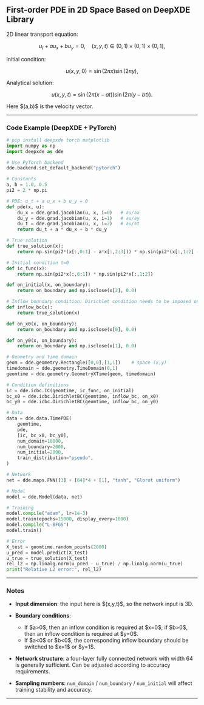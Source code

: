 ## First-order PDE in 2D Space Based on DeepXDE Library

2D linear transport equation:

$$
u_t + a u_x + b u_y = 0, \quad (x,y,t)\in(0,1)\times(0,1)\times(0,1],
$$

Initial condition:

$$
u(x,y,0) = \sin(2\pi x)\sin(2\pi y),
$$

Analytical solution:

$$
u(x,y,t) = \sin\big(2\pi(x-a t)\big)\sin\big(2\pi(y-b t)\big).
$$

Here \$(a,b)\$ is the velocity vector.

---

### Code Example (DeepXDE + PyTorch)

```python
# pip install deepxde torch matplotlib
import numpy as np
import deepxde as dde

# Use PyTorch backend
dde.backend.set_default_backend("pytorch")

# Constants
a, b = 1.0, 0.5
pi2 = 2 * np.pi

# PDE: u_t + a u_x + b u_y = 0
def pde(x, u):
    du_x = dde.grad.jacobian(u, x, i=0)   # ∂u/∂x
    du_y = dde.grad.jacobian(u, x, i=1)   # ∂u/∂y
    du_t = dde.grad.jacobian(u, x, i=2)   # ∂u/∂t
    return du_t + a * du_x + b * du_y

# True solution
def true_solution(x):
    return np.sin(pi2*(x[:,0:1] - a*x[:,2:3])) * np.sin(pi2*(x[:,1:2] - b*x[:,2:3]))

# Initial condition t=0
def ic_func(x):
    return np.sin(pi2*x[:,0:1]) * np.sin(pi2*x[:,1:2])

def on_initial(x, on_boundary):
    return on_boundary and np.isclose(x[2], 0.0)

# Inflow boundary condition: Dirichlet condition needs to be imposed on the inflow faces along the velocity direction
def inflow_bc(x):
    return true_solution(x)

def on_x0(x, on_boundary):
    return on_boundary and np.isclose(x[0], 0.0)

def on_y0(x, on_boundary):
    return on_boundary and np.isclose(x[1], 0.0)

# Geometry and time domain
geom = dde.geometry.Rectangle([0,0],[1,1])    # space (x,y)
timedomain = dde.geometry.TimeDomain(0,1)
geomtime = dde.geometry.GeometryXTime(geom, timedomain)

# Condition definitions
ic = dde.icbc.IC(geomtime, ic_func, on_initial)
bc_x0 = dde.icbc.DirichletBC(geomtime, inflow_bc, on_x0)
bc_y0 = dde.icbc.DirichletBC(geomtime, inflow_bc, on_y0)

# Data
data = dde.data.TimePDE(
    geomtime,
    pde,
    [ic, bc_x0, bc_y0],
    num_domain=10000,
    num_boundary=2000,
    num_initial=2000,
    train_distribution="pseudo",
)

# Network
net = dde.maps.FNN([3] + [64]*4 + [1], "tanh", "Glorot uniform")

# Model
model = dde.Model(data, net)

# Training
model.compile("adam", lr=1e-3)
model.train(epochs=15000, display_every=1000)
model.compile("L-BFGS")
model.train()

# Error
X_test = geomtime.random_points(2000)
u_pred = model.predict(X_test)
u_true = true_solution(X_test)
rel_l2 = np.linalg.norm(u_pred - u_true) / np.linalg.norm(u_true)
print("Relative L2 error:", rel_l2)
```

---

### Notes

* **Input dimension**: the input here is \$(x,y,t)\$, so the network input is 3D.
* **Boundary conditions**:

  * If \$a>0\$, then an inflow condition is required at \$x=0\$; if \$b>0\$, then an inflow condition is required at \$y=0\$.
  * If \$a<0\$ or \$b<0\$, the corresponding inflow boundary should be switched to \$x=1\$ or \$y=1\$.
* **Network structure**: a four-layer fully connected network with width 64 is generally sufficient. Can be adjusted according to accuracy requirements.
* **Sampling numbers**: `num_domain` / `num_boundary` / `num_initial` will affect training stability and accuracy.

---


